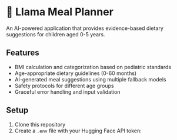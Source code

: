 # 🦙 Llama Meal Planner

An AI-powered application that provides evidence-based dietary suggestions for children aged 0-5 years.

## Features

- BMI calculation and categorization based on pediatric standards
- Age-appropriate dietary guidelines (0-60 months)
- AI-generated meal suggestions using multiple fallback models
- Safety protocols for different age groups
- Graceful error handling and input validation

## Setup

1. Clone this repository
2. Create a `.env` file with your Hugging Face API token:
